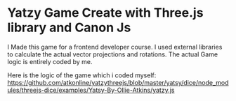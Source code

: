 # Yatzy Game Create with Three.js library and Canon Js

I Made this game for a frontend developer course. I used external libraries to calculate the actual vector projections and rotations. The actual Game logic is entirely coded by me. 

Here is the logic of the game which i coded myself: https://github.com/atkonline/yatzythreejs/blob/master/yatsy/dice/node_modules/threejs-dice/examples/Yatsy-By-Ollie-Atkins/yatzy.js
